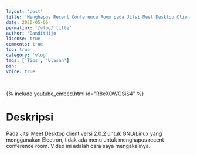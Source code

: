 ```yaml
---
layout: 'post'
title: 'Menghapus Recent Conference Room pada Jitsi Meet Desktop Client Electron GNU/Linux'
date: 2020-05-06
permalink: '/vlog/:title'
author: 'BanditHijo'
license: true
comments: true
toc: true
category: 'vlog'
tags: ['Tips', 'Ulasan']
pin:
voice: true
---
```


<div style="margin-top:30px;"></div>

{% include youtube_embed.html id="R8eXOWGSiS4" %}

# Deskripsi

Pada Jitsi Meet Desktop client versi 2.0.2 untuk GNU/Linux yang menggunakan Electron, tidak ada menu untuk menghapus recent conference room. Video ini adalah cara saya mengakalinya.
